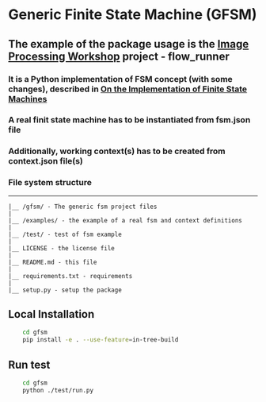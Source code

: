 # Generic Finite State Machine (GFSM)

## The example of the package usage is the [Image Processing Workshop](https://github.com/ekarpovs/image-processing-workshop) project - flow_runner

### It is a Python implementation of FSM concept (with some changes), described in [On the Implementation of Finite State Machines](https://www.jillesvangurp.com/static/on_the_implementation_of_finite_state_machines.pdf)

### A real finit state machine has to be instantiated from fsm.json file

### Additionally, working context(s) has to be created from context.json file(s)

### File system structure

_____
    |__ /gfsm/ - The generic fsm project files
    |
    |__ /examples/ - the example of a real fsm and context definitions
    |
    |__ /test/ - test of fsm example
    |
    |__ LICENSE - the license file
    |
    |__ README.md - this file
    |
    |__ requirements.txt - requirements
    |
    |__ setup.py - setup the package

## Local Installation

```bash
    cd gfsm
    pip install -e . --use-feature=in-tree-build
```

## Run test

```bash
    cd gfsm
    python ./test/run.py
```
